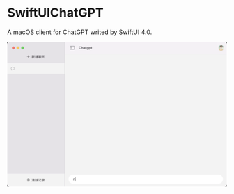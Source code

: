 # SwiftUIChatGPT
A macOS client for ChatGPT writed by SwiftUI 4.0.


![image](https://github.com/oldedcoder/SwiftChatGPT/blob/main/demo.gif)
